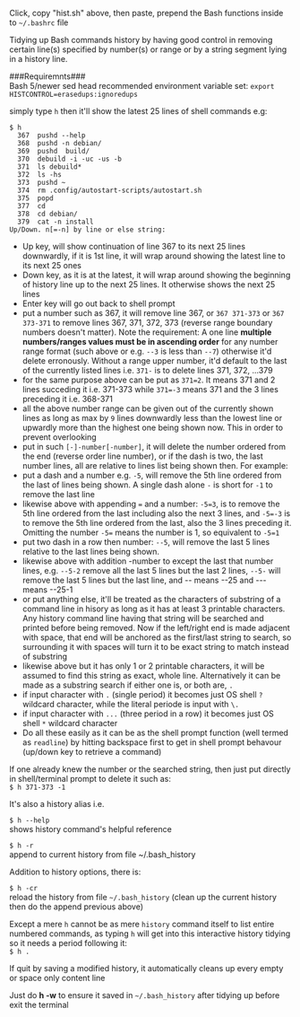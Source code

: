 Click, copy "hist.sh" above, then paste, prepend the Bash functions inside to `~/.bashrc` file    

Tidying up Bash commands history by having good control in removing certain line(s) specified by number(s) or range or by a string segment lying in a history line.   

###Requiremnts###   
Bash 5/newer
sed
head
recommended environment variable set: `export HISTCONTROL=erasedups:ignoredups`

simply type `h` then it'll show the latest 25 lines of shell commands e.g:   
```
$ h   
  367  pushd --help   
  368  pushd -n debian/   
  369  pushd  build/   
  370  debuild -i -uc -us -b   
  371  ls debuild*   
  372  ls -hs   
  373  pushd ~   
  374  rm .config/autostart-scripts/autostart.sh   
  375  popd   
  377  cd  
  378  cd debian/   
  379  cat -n install   
Up/Down. n[=-n] by line or else string: 
```
- Up key, will show continuation of line 367 to its next 25 lines downwardly, if it is 1st line, it will wrap around showing the latest line to its next 25 ones   
- Down key, as it is at the latest, it will wrap around showing the beginning of history line up to the next 25 lines. It otherwise shows the next 25 lines   
- Enter key will go out back to shell prompt   
- put a number such as 367, it will remove line 367, or `367 371-373` or `367 373-371` to remove lines 367, 371, 372, 373 (reverse range boundary numbers doesn't matter). Note the requirement: A one line **multiple numbers/ranges values must be in ascending order** for any number range format (such above or e.g. `--3` is less than `--7`) otherwise it'd delete erronously. Without a range upper number, it'd default to the last of the currently listed lines i.e. `371-` is to delete lines 371, 372, ...379   
- for the same purpose above can be put as `371=2`. It means 371 and 2 lines succeding it i.e. 371-373 while `371=-3` means 371 and the 3 lines preceding it i.e. 368-371    
- all the above number range can be given out of the currently shown lines as long as max by `9` lines downwardly less than the lowest line or upwardly more than the highest one being shown now. This in order to prevent overlooking   
- put in such `[-]-number[-number]`, it will delete the number ordered from the end (reverse order line number), or if the dash is two, the last number lines, all are relative to lines list being shown then. For example:   
- put a dash and a number e.g. `-5`, will remove the 5th line ordered from the last of lines being shown. A single dash alone `-` is short for `-1` to remove the last line    
- likewise above with appending `=` and a number: `-5=3`, is to remove the 5th line ordered from the last including also the next 3 lines, and `-5=-3` is to remove the 5th line ordered from the last, also the 3 lines preceding it. Omitting the number `-5=` means the number is 1, so equivalent to `-5=1`    
- put two dash in a row then number: `--5`, will remove the last 5 lines relative to the last lines being shown.   
- likewise above with addition -number to except the last that number lines, e.g. `--5-2` remove all the last 5 lines but the last 2 lines, `--5-` will remove the last 5 lines but the last line, and -- means --25 and --- means --25-1       
- or put anything else, it'll be treated as the characters of substring of a command line in hisory as long as it has at least 3 printable characters. Any history command line having that string will be searched and printed before being removed. Now if the left/right end is made adjacent with space, that end will be anchored as the first/last string to search, so surrounding it with spaces will turn it to be exact string to match instead of substring   
- likewise above but it has only 1 or 2 printable characters, it will be assumed to find this string as exact, whole line. Alternatively it can be made as a substring search if either one is, or both are, `.`   
- if input character with `.` (single period) it becomes just OS shell `?` wildcard character, while the literal periode is input with `\.`     
- if input character with `...` (three period in a row) it becomes just OS shell `*` wildcard character    
- Do all these easily as it can be as the shell prompt function (well termed as `readline`) by hitting backspace first to get in shell prompt behavour (up/down key to retrieve a command)   

If one already knew the number or the searched string, then just put directly in shell/terminal prompt to delete it such as:   
`$ h 371-373 -1`   

It's also a history alias i.e.   

`$ h --help`   
shows history command's helpful reference

`$ h -r`   
append to current history from file ~/.bash_history   

Addition to history options, there is:   

`$ h -cr`   
reload the history from file `~/.bash_history`
(clean up the current history then do the append previous above)   

Except a mere `h` cannot be as mere `history` command itself to list entire numbered commands, as typing `h` will get into this interactive history tidying so it needs a period following it:    
`$ h .`   

If quit by saving a modified history, it automatically cleans up every empty or space only content line   

Just do **h -w** to ensure it saved in `~/.bash_history` after tidying up before exit the terminal
